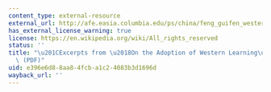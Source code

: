 ```yaml
---
content_type: external-resource
external_url: http://afe.easia.columbia.edu/ps/china/feng_guifen_western_learning.pdf
has_external_license_warning: true
license: https://en.wikipedia.org/wiki/All_rights_reserved
status: ''
title: "\u201CExcerpts from \u2018On the Adoption of Western Learning\u2019.\u201D\
  \ (PDF)"
uid: e396e6d8-8aa8-4fcb-a1c2-4083b3d1696d
wayback_url: ''
---
```


